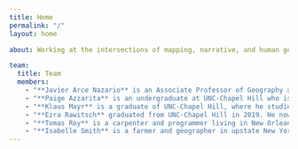 ```yaml
---
title: Home
permalink: "/"
layout: home

about: Working at the intersections of mapping, narrative, and human geography, the Carolina Cartography Collective draws from across disciplines to present new perspectives on spaces, places, and geographic difference. We welcome inquiries from students, scholars, artists, and activists across disciplines at [hello@carolinacartography.org](mailto:hello@carolinacartography.org)

team:
  title: Team
  members:
    - "**Javier Arce Nazario** is an Associate Professor of Geography at UNC-Chapel Hill. His research has focused on the biophysical and social components of the Puerto Rican landscapes and how they affect water quality and adaptability to extreme precipitation events. He is interested in how historical orthophotography can be used as an outreach tool for education and community involvement in water quality and environmental concerns. Dr. Arce Nazario studied Ecology, Evolution and Environmental Biology at Columbia University, writing his dissertation on how humans and rivers shape the Peruvian Amazon landscape. Before joining the Geography department at UNC-Chapel Hill, he held a University of California President's Postdoctoral Fellow position at UC Berkeley and professorships at the University of Puerto Rico campuses at Utuado and Cayey."
    - "**Paige Azzarita** is an undergraduate at UNC-Chapel Hill who is studying Environmental Health Sciences and Geography. They want to use their understanding of spatial dynamics and environmental issues to research public health issues. Right now, they work in outdoor education at UNC-Chapel Hill."
    - "**Klaus Mayr** is a graduate of UNC-Chapel Hill, where he studied Geography and History. He uses his background in interdisciplinary research and design to engage people with local history and issues of environmental justice. He currently lives in Durham, NC and does public history work with the Chapel Hill Public Library."
    - "**Ezra Rawitsch** graduated from UNC-Chapel Hill in 2019. He now works as a cartographer and geographer, mapping Los Angeles for a new cultural atlas with the USC-Huntington Institute on California and the West."
    - "**Tomas Roy** is a carpenter and programmer living in New Orleans. He graduated from UNC-Chapel Hill with degrees in Computer Science and Philosophy. He's interested in affordable housing, materialist philosophy, anarchism, and radical forms of travel."
    - "**Isabelle Smith** is a farmer and geographer in upstate New York. She graduated from UNC-Chapel Hill with degrees in Geography and Cultural Studies. She is interested in the cultivation of food and the history of agricultural lands and the communities that surround them. "
---
```

